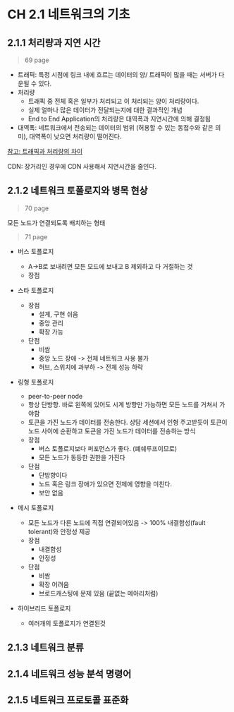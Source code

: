 # CH 2.1 네트워크의 기초

## 2.1.1 처리량과 지연 시간
> 69 page

-   트래픽: 특정 시점에 링크 내에 흐르는 데이터의 양/ 트래픽이 많을 때는 서버가 다운될 수 있다.
-   처리량
    -   트래픽 중 전체 혹은 일부가 처리되고 이 처리되는 양이 처리량이다. 
    -   실제 얼마나 많은 데이터가 전달되는지에 대한 결과적인 개념
    -   End to End Application의 처리량은 대역폭과 지연시간에 의해 결정됨
-   대역폭: 네트워크에서 전송되는 데이터의 범위 (허용할 수 있는 동접수와 같은 의미), 대역폭이 낮으면 처리량이 떨어진다. 

[참고: 트래픽과 처리량의 차이](https://www.inflearn.com/questions/642550/%ED%8A%B8%EB%9E%98%ED%94%BD-%EC%B2%98%EB%A6%AC%EB%9F%89-%EB%8C%80%EC%97%AD%ED%8F%AD-%EC%A7%88%EB%AC%B8)


CDN: 장거리인 경우에 CDN 사용해서 지연시간을 줄인다.   

## 2.1.2 네트워크 토폴로지와 병목 현상
> 70 page

모든 노드가 연결되도록 배치하는 형태

> 71 page

-   버스 토폴로지
    -   A->B로 보내려면 모든 모드에 보내고 B 제외하고 다 거절하는 것
    -   장점
        
-   스타 토폴로지
    -   장점
        -   설계, 구현 쉬움
        -   중앙 관리
        -   확장 가능
    -   단점
        -   비쌈
        -   중앙 노드 장애 -> 전체 네트워크 사용 불가
        -   허브, 스위치에 과부하 -> 전체 성능 하락
-   링형 토폴로지
    -   peer-to-peer node
    -   항상 단방향. 바로 왼쪽에 있어도 시계 방향만 가능하면 모든 노드를 거쳐서 가야함
    -   토큰을 가진 노드가 데이터를 전송한다. 상담 세션에서 인형 주고받듯이 토큰이 노드 사이에 순환하고 토큰을 가진 노드가 데이터를 전송하는 방식
    -   장점
        -   버스 토폴로지보다 퍼포먼스가 좋다. (폐쉐루프이므로)
        -   모든 노드가 동등한 권한을 가진다
    -   단점
        -   단방향이다
        -   노드 혹은 링크 장애가 있으면 전체에 영향을 미친다.
        -   보안 없음 
-   메시 토폴로지
    -   모든 노드가 다른 노드에 직접 연결되어있음 -> 100% 내결함성(fault tolerant)와 안정성 제공
    -   장점
        -   내결함성
        -   안정성
    -   단점
        -   비쌈
        -   확장 어려움
        -   브로드캐스팅에 문제 있음 (끝없는 메아리처럼)
-   하이브리드 토폴로지
    -   여러개의 토폴로지가 연결된것

## 2.1.3 네트워크 분류


## 2.1.4 네트워크 성능 분석 명령어


## 2.1.5 네트워크 프로토콜 표준화
